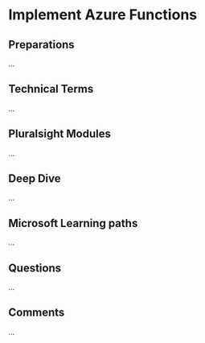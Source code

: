 # Implement Azure Functions

## Preparations
...

## Technical Terms
...

## Pluralsight Modules
...

## Deep Dive
...

## Microsoft Learning paths
...

## Questions
...

## Comments
...